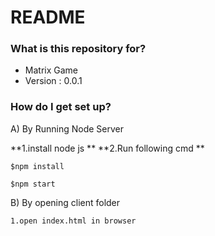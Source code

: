 # README #


### What is this repository for? ###

* Matrix Game
* Version : 0.0.1


### How do I get set up? ###

A) By Running Node Server

**1.install node js **
**2.Run following cmd **

    $npm install

    $npm start

B) By opening client folder

    1.open index.html in browser     